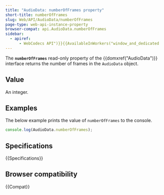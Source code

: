 ```yaml
---
title: "AudioData: numberOfFrames property"
short-title: numberOfFrames
slug: Web/API/AudioData/numberOfFrames
page-type: web-api-instance-property
browser-compat: api.AudioData.numberOfFrames
sidebar:
  - apiref:
      - WebCodecs API")}}{{AvailableInWorkers("window_and_dedicated
---
```


The **`numberOfFrames`** read-only property of the {{domxref("AudioData")}} interface returns the number of frames in the `AudioData` object.

## Value

An integer.

## Examples

The below example prints the value of `numberOfFrames` to the console.

```js
console.log(AudioData.numberOfFrames);
```

## Specifications

{{Specifications}}

## Browser compatibility

{{Compat}}
